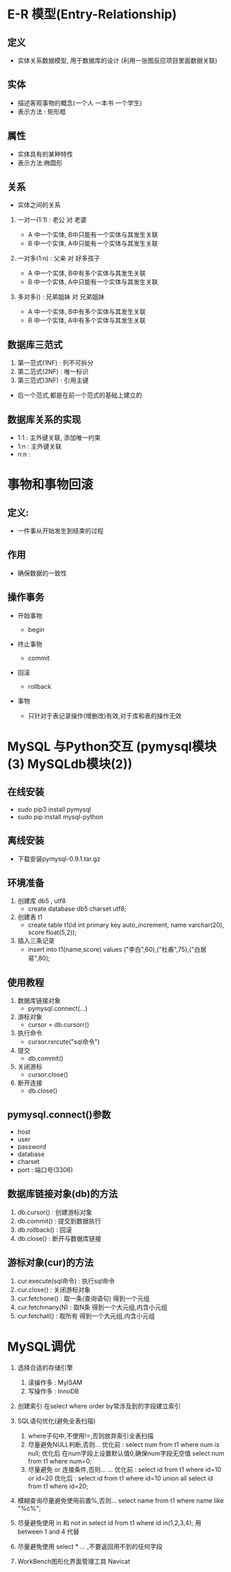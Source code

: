 # E-R 模型(Entry-Relationship)

## 定义
- 实体关系数据模型, 用于数据库的设计 (利用一张图反应项目里面数据关联)
## 实体
- 描述客观事物的概念(一个人 一本书 一个学生)
- 表示方法 : 矩形框
## 属性
- 实体具有的某种特性
- 表示方法:椭圆形
## 关系
- 实体之间的关系
1. 一对一(1:1) : 老公 对 老婆
    - A 中一个实体, B中只能有一个实体与其发生关联
    - B 中一个实体, A中只能有一个实体与其发生关联
2. 一对多(1:n) : 父亲 对 好多孩子
    - A 中一个实体, B中有多个实体与其发生关联
    - B 中一个实体, A中只能有一个实体与其发生关联

3. 多对多() : 兄弟姐妹 对 兄弟姐妹
    - A 中一个实体, B中有多个实体与其发生关联
    - B 中一个实体, A中有多个实体与其发生关联
## 数据库三范式
1. 第一范式(1NF) : 列不可拆分
2. 第二范式(2NF) : 唯一标识
3. 第三范式)3NF) : 引用主键
- 后一个范式,都是在前一个范式的基础上建立的

## 数据库关系的实现
- 1:1 : 主外键关联, 添加唯一约束
- 1:n : 主外键关联
- n:n : 


# 事物和事物回滚

## 定义:
- 一件事从开始发生到结束的过程

## 作用
- 确保数据的一致性

## 操作事务
- 开始事物
    - begin

- 终止事物
    - commit
- 回滚
    - rollback

- 事物
    - 只针对于表记录操作(增删改)有效,对于库和表的操作无效


# MySQL 与Python交互 (pymysql模块(3) MySQLdb模块(2))

## 在线安装
- sudo pip3 install pymysql
- sudo pip install mysql-python
## 离线安装 
- 下载安装pymysql-0.9.1.tar.gz
## 环境准备 
1. 创建库 db5 , utf8
    - create database db5 charset utf8;
2. 创建表 t1
    - create table t1(id int primary key auto_increment, name varchar(20), score float(5,2));
3. 插入三条记录
    - insert into t1(name,score) values ("李白",60),("杜甫",75),("白居易",80);
## 使用教程
1. 数据库链接对象
    - pymysql.connect(...)
2. 游标对象 
    - cursor = db.cursorr()
3. 执行命令
    - cursor.rxrcute("sql命令")
4. 提交
    - db.commit()
5. 关闭游标
    - cursor.close()
6. 断开连接
    - db.close()

## pymysql.connect()参数
- host
- user
- password
- database
- charset
- port : 端口号(3306)

## 数据库链接对象(db)的方法
1. db.cursor() : 创建游标对象
2. db.commit() : 提交到数据执行
3. db.rollback() : 回滚
4. db.close()   : 断开与数据库链接

## 游标对象(cur)的方法
1. cur.execute(sql命令) : 执行sql命令
2. cur.close()  : 关闭游标对象
3. cur.fetchone() : 取一条(查询语句) 得到一个元组
4. cur.fetchmany(N) : 取N条     得到一个大元组,内含小元组
5. cur.fetchall() : 取所有      得到一个大元组,内含小元组


# MySQL调优
1. 选择合适的存储引擎
    1. 读操作多 : MyISAM
    2. 写操作多 : InnoDB
2. 创建索引
    在select where  order by常涉及到的字段建立索引
3. SQL语句优化(避免全表扫描)
    1. where子句中,不使用!=,否则放弃索引全表扫描
    2. 尽量避免NULL判断,否则...
      优化前 : select num from t1 where num is null;
      优化后
        在num字段上设置默认值0,确保num字段无空值
	select num from t1 where num=0;
    3. 尽量避免 or 连接条件,否则... ...
      优化前 : select id from t1 where id=10 or id=20
      优化后 :
        select id from t1 where id=10
	union all
	select id from t1 where id=20;
4. 模糊查询尽量避免使用前置%,否则...
      select name from t1 where name like "%c%";
5. 尽量避免使用 in 和 not in
      select id from t1 where id in(1,2,3,4);
      用 between 1 and 4 代替
6. 尽量避免使用 select * ... ,不要返回用不到的任何字段

5. WorkBench图形化界面管理工具
   Navicat

















